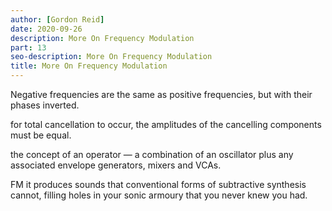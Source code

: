 ```yaml
---
author: [Gordon Reid]
date: 2020-09-26
description: More On Frequency Modulation
part: 13
seo-description: More On Frequency Modulation
title: More On Frequency Modulation
---
```


Negative frequencies are the same as positive frequencies, but with their phases inverted.

for total cancellation to occur, the amplitudes of the cancelling components must be equal.

the concept of an operator — a combination of an oscillator plus any associated envelope generators, mixers and VCAs.

FM it produces sounds that conventional forms of subtractive synthesis cannot, filling holes in your sonic armoury that you never knew you had.

